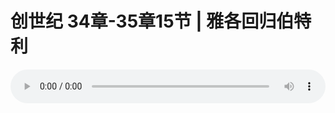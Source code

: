 # 创世纪 34章-35章15节 | 雅各回归伯特利

<audio style="width: 100%;" preload="false" controls controlslist="nodownload"><source src="http://file.simai.life/audio/mp3/2019/191110_003.mp3" type="audio/mpeg">Your browser does not support the audio element.</audio>